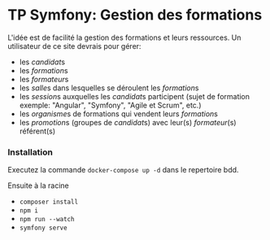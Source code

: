# TP Symfony: Gestion des formations


L'idée est de facilité la gestion des formations et leurs ressources.
Un utilisateur de ce site devrais pour gérer:

- les *candidat*s
- les *formation*s
- les *formateur*s
- les *salle*s dans lesquelles se déroulent les *formation*s
- les *session*s auxquelles les *candidat*s participent (sujet de formation exemple: "Angular", "Symfony", "Agile et Scrum", etc.)
- les *organisme*s de formations qui vendent leurs *formation*s
- les *promotion*s (groupes de *candidat*s) avec leur(s) *formateur*(s) référent(s)



### Installation

Executez la commande ``docker-compose up -d`` dans le repertoire bdd.

Ensuite à la racine 
* ``composer install``
* ``npm i ``
* ``npm run --watch ``
* ``symfony serve ``


